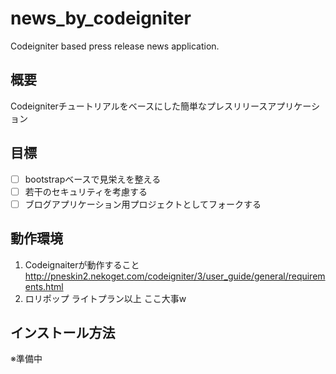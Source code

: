 # news_by_codeigniter
Codeigniter based press release news application.

## 概要
Codeigniterチュートリアルをベースにした簡単なプレスリリースアプリケーション

## 目標
- [ ] bootstrapベースで見栄えを整える
- [ ] 若干のセキュリティを考慮する
- [ ] ブログアプリケーション用プロジェクトとしてフォークする

## 動作環境
1. Codeignaiterが動作すること
http://pneskin2.nekoget.com/codeigniter/3/user_guide/general/requirements.html
2. ロリポップ ライトプラン以上
ここ大事w

## インストール方法
※準備中
